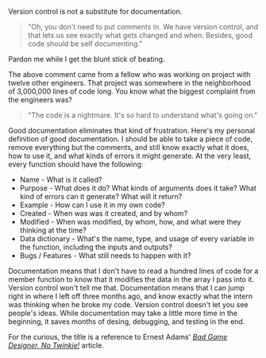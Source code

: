 <!--
title: Bad code monkey, no caffeine!
date: 6 June 2005
slug: code-comments
tags: prose
-->

Version control is not a substitute for documentation.

> "Oh, you don't need to put comments in. We have version control, and that lets
> us see exactly what gets changed and when. Besides, good code should be self
> documenting."

Pardon me while I get the blunt stick of beating.

The above comment came from a fellow who was working on project with twelve
other engineers. That project was somewhere in the neighborhood of 3,000,000
lines of code long. You know what the biggest complaint from the engineers was?

> "The code is a nightmare. It's so hard to understand what's going on."

Good documentation eliminates that kind of frustration. Here's my personal
definition of good documentation. I should be able to take a piece of code,
remove everything but the comments, and still know exactly what it does, how to
use it, and what kinds of errors it might generate. At the very least, every
function should have the following:

* Name - What is it called?
* Purpose - What does it do? What kinds of arguments does it take? What kind of
  errors can it generate? What will it return?
* Example - How can I use it in my own code?
* Created - When was was it created, and by whom?
* Modified - When was modified, by whom, how, and what were they thinking at the
  time?
* Data dictionary - What's the name, type, and usage of every variable in the
  function, including the inputs and outputs?
* Bugs / Features - What still needs to happen with it?

Documentation means that I don't have to read a hundred lines of code for a
member function to know that it modifies the data in the array I pass into it.
Version control won't tell me that. Documentation means that I can jump right in
where I left off three months ago, and know exactly what the intern was thinking
when he broke my code. Version control doesn't let you see people's ideas. While
documentation may take a little more time in the beginning, it saves months of
desing, debugging, and testing in the end.

For the curious, the title is a reference to Ernest Adams'
[*Bad Game Designer, No Twinkie!*][twinkie] article.

[twinkie]: http://www.gamasutra.com/features/designers_notebook/19980313.htm "Ernest Adams (Gamasutra): Bad Game Designer, No Twinkie!"
